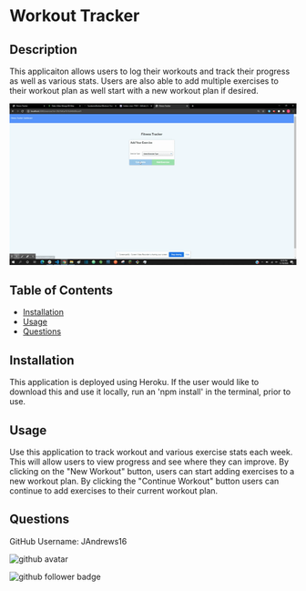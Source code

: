 # Workout Tracker

## Description
This applicaiton allows users to log their workouts and track their progress as well as various stats. Users are also able to add multiple exercises to their workout plan as well start with a new workout plan if desired.

![Application Demo](./public/demo.gif)

## Table of Contents
- [Installation](#Installation)
- [Usage](#Usage)
- [Questions](#Questions)

## Installation
This application is deployed using Heroku. If the user would like to download this and use it locally, run an 'npm install' in the terminal, prior to use. 

## Usage
Use this application to track workout and various exercise stats each week. This will allow users to view progress and see where they can improve. By clicking on the "New Workout" button, users can start adding exercises to a new workout plan. By clicking the "Continue Workout" button users can continue to add exercises to their current workout plan.


## Questions
GitHub Username: JAndrews16


![github avatar](https://avatars3.githubusercontent.com/u/64562140?v=4)

![github follower badge](https://img.shields.io/github/followers/JAndrews16?color=blue&style=social)
